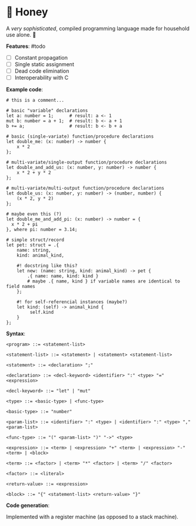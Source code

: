# 🍯 Honey

A *very sophisticated*, compiled programming language made for household use alone. 🐝

**Features**: #todo

- [ ] Constant propagation
- [ ] Single static assignment
- [ ] Dead code elimination
- [ ] Interoperability with C

**Example code**:

```honey
# this is a comment...

# basic "variable" declarations
let a: number = 1;      # result: a <- 1
mut b: number = a + 1;  # result: b <- a + 1
b += a;                 # result: b <- b + a

# basic (single-variate) function/procedure declarations
let double_me: (x: number) -> number {
    x * 2
};

# multi-variate/single-output function/procedure declarations
let double_and_add_us: (x: number, y: number) -> number {
    x * 2 + y * 2
};

# multi-variate/multi-output function/procedure declarations
let double_us: (x: number, y: number) -> (number, number) {
    (x * 2, y * 2)
};

# maybe even this (?)
let double_me_and_add_pi: (x: number) -> number = {
  x * 2 + pi
}, where pi: number = 3.14;

# simple struct/record
let pet: struct = .{
	name: string,
	kind: animal_kind,
	 
	#! docstring like this?
	let new: (name: string, kind: animal_kind) -> pet {
		.{ name: name, kind: kind }
		# maybe .{ name, kind } if variable names are identical to field names
	};
	 
	#! for self-referencial instances (maybe?)
	let kind: (self) -> animal_kind {
		 self.kind
	}
};
```

**Syntax**:

```bnf
<program> ::= <statement-list>

<statement-list> ::= <statement> | <statement> <statement-list>

<statement> ::= <declaration> ";"

<declaration> ::= <decl-keyword> <identifier> ":" <type> "=" <expression>

<decl-keyword> ::= "let" | "mut"

<type> ::= <basic-type> | <func-type>

<basic-type> ::= "number"

<param-list> ::= <identifier> ":" <type> | <identifier> ":" <type> "," <param-list>

<func-type> ::= "(" <param-list> ")" "->" <type>

<expression> ::= <term> | <expression> "+" <term> | <expression> "-"<term> | <block>

<term> ::= <factor> | <term> "*" <factor> | <term> "/" <factor>

<factor> ::= <literal>

<return-value> ::= <expression>

<block> ::= "{" <statement-list> <return-value> "}"
```

**Code generation**:

Implemented with a register machine (as opposed to a stack machine).

